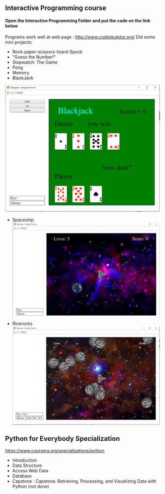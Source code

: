 ## Interactive Programming course
#### Open the Interactive Programming Folder and put the code on the link below 
Programs work well at web page : http://www.codeskulptor.org/
Did some mini projects:
* Rock-paper-scissors-lizard-Spock
* "Guess the Number!"
* Stopwatch: The Game
* Pong
* Memory
* BlackJack


![alt text](https://github.com/hau-tao/Python-Bootcamp/blob/master/BlackJack.JPG "blackjack")
* Spaceship
![alt text](
https://github.com/hau-tao/Python-Bootcamp/blob/master/Spaceship.JPG "spaceship")
* Ricerocks
![alt text](https://github.com/hau-tao/Python-Bootcamp/blob/master/RiceRocks.JPG "RiceRocks")
## Python for Everybody Specialization
https://www.coursera.org/specializations/python
* Introduction
* Data Structure
* Access Web Data
* Database
* Capstone : Capstone: Retrieving, Processing, and Visualizing Data with Python (not done)


